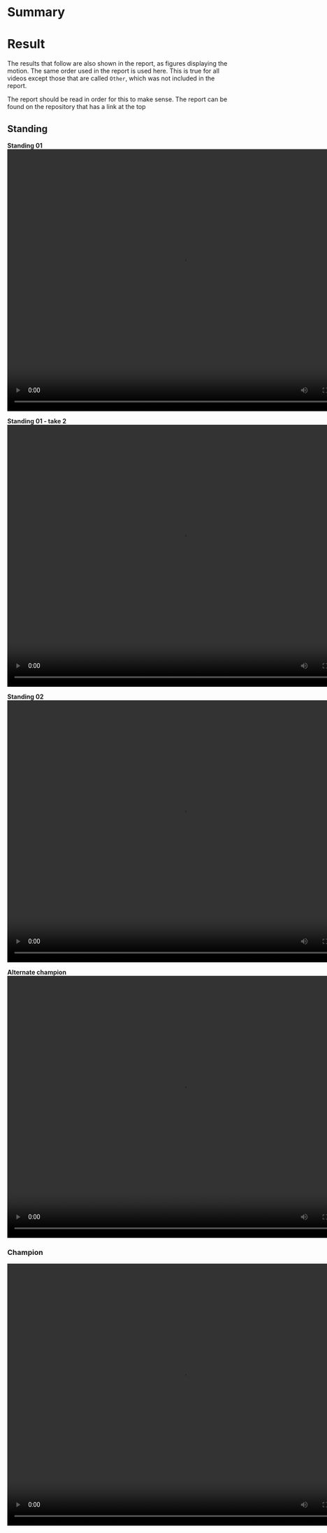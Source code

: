 # Summary

# Result

The results that follow are also shown in the report, as figures displaying the motion. The same order used in the report is used here. This is true for all videos except those that are called `Other`, which was not included in the report.

The report should be read in order for this to make sense. The report can be found on the repository that has a link at the top

## Standing

**Standing 01**
<video src="./Videos/Standing01.mp4" width="800" height="600">

**Standing 01 - take 2**
<video src="./Videos/Standing01-take2.mp4" width="800" height="600">

**Standing 02**
<video src="./Videos/Standing02.mp4" width="800" height="600">

**Alternate champion**
<video src="./Videos/Standing03.mp4" width="800" height="600">

### Champion

<video src="./Videos/StandingChampion.mp4" width="800" height="600">

**Champion throughout the generations**

This video displays how the champion changed from its first generation until its last. This video was not inlucded in the report.

<video src="./Videos/GenerationVideoStanding.mp4" width="800" height="600">

**Substate of the Standing champion**

This video displays the substrate evolved by HyperNEAT. See the report for details.

<video src="./Videos/Substrate-StandingChampion.mp4" width="800" height="600">

## Walking

**Walking 01**
<video src="./Videos/Walking01.mp4" width="800" height="600">

**Walking 02**
<video src="./Videos/Walking02.mp4" width="800" height="600">

**Walking 03**
<video src="./Videos/Walking03.mp4" width="800" height="600">

**Walking 04**
<video src="./Videos/Walking04.mp4" width="800" height="600">

**Walking 05**
<video src="./Videos/Walking05.mp4" width="800" height="600">

**Walking 06**
<video src="./Videos/Walking06.mp4" width="800" height="600">

**Walking 07**
<video src="./Videos/Walking07.mp4" width="800" height="600">

**Others**

These next videos were not included in the report as they weren't unique enough.

<video src="./Videos/Other1.mp4" width="800" height="600">
<video src="./Videos/Other2.mp4" width="800" height="600">
<video src="./Videos/Other3.mp4" width="800" height="600">
<video src="./Videos/Other4.mp4" width="800" height="600">
<video src="./Videos/Other5.mp4" width="800" height="600">

### Champion

**Walking Champion**
<video src="./Videos/WalkingChampion.mp4" width="800" height="600">

**Champion throughout the generations**

This video displays how the champion changed from its first generation until its last. This video was not inlucded in the report.

<video src="./Videos/GenerationVideo.mp4" width="800" height="600">

**Substate of the Walking champion**

This video displays the substrate evolved by HyperNEAT. See the report for details.

<video src="./Videos/Substrate-WalkingChampion.mp4" width="800" height="600">

## Control Strategy
